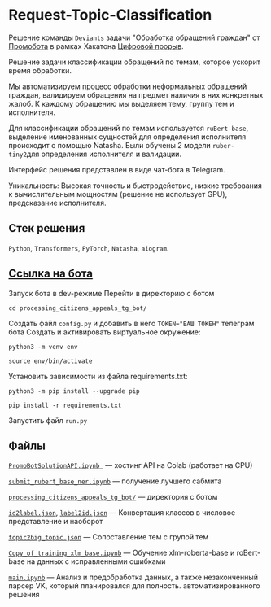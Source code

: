 # Request-Topic-Classification  

Решение команды `Deviаnts` задачи "Обработка обращений граждан" от [Промобота](https://promo-bot.ru/) в рамках Хакатона [Цифровой прорыв](https://hacks-ai.ru).

Решение задачи классификации обращений по темам, которое ускорит время обработки.

Мы автоматизируем процесс обработки неформальных обращений граждан, валидируем обращения на предмет наличия в них конкретных жалоб.
К каждому обращению мы выделяем тему, группу тем и исполнителя.

Для классификации обращений по темам используется `ruBert-base`, выделение именованных сущностей для определения исполнителя происходит с помощью Natasha. Были обучены 2 модели `ruber-tiny2`для определения исполнителя и валидации.

Интерфейс решения представлен в виде чат-бота в Telegram.

Уникальность:
Высокая точность и быстродействие, низкие требования к вычислительным мощностям (решение не использует GPU), предсказание исполнителя.


## Стек решения
`Python`, `Transformers`, `PyTorch`, `Natasha`, `aiogram`.

## [Ссылка на бота](https://t.me/processing_appeals_bot)
Запуск бота в dev-режиме
Перейти в директорию с ботом
```
cd processing_citizens_appeals_tg_bot/
```
Создать файл `config.py` и добавить в него `TOKEN="ВАШ ТОКЕН"` телеграм бота 
Cоздать и активировать виртуальное окружение:
```
python3 -m venv env
```
```
source env/bin/activate
```
Установить зависимости из файла requirements.txt:
```
python3 -m pip install --upgrade pip 
```
```
pip install -r requirements.txt
```
Запустить файл `run.py`


## Файлы 

[`PromoBotSolutionAPI.ipynb `](PromoBotSolutionAPI.ipynb) — хостинг API на Colab (работает на CPU)

[`submit_rubert_base_ner.ipynb`](submit_rubert_base_ner.ipynb) — получение лучшего сабмита

[`processing_citizens_appeals_tg_bot/`](processing_citizens_appeals_tg_bot/) — директория с ботом 

[`id2label.json`](id2label.json), [`label2id.json`](label2id.json) — Конвертация классов в числовое представление и наоборот

[`topic2big_topic.json`](topic2big_topic.json) — Сопоставление тем с групой тем

[`Copy_of_training_xlm_base.ipynb`](Copy_of_training_xlm_base.ipynb) — Обучение xlm-roberta-base и roBert-base на данных с исправленными ошибками

[`main.ipynb`](main.ipynb) — Анализ и предобработка данных, а также незаконченный парсер VK, который планировался для полность. автоматизированного решения
